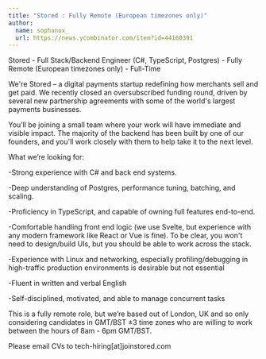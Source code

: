 ```yaml
---
title: "Stored : Fully Remote (European timezones only)"
author:
  name: sophanox_
  url: https://news.ycombinator.com/item?id=44160391
---
```


<JobNavigation />

Stored - Full Stack&#x2F;Backend Engineer (C#, TypeScript, Postgres) - Fully Remote (European timezones only) - Full-Time

We&#x27;re Stored – a digital payments startup redefining how merchants sell and get paid. We recently closed an oversubscribed funding round, driven by several new partnership agreements with some of the world&#x27;s largest payments businesses.

You’ll be joining a small team where your work will have immediate and visible impact. The majority of the backend has been built by one of our founders, and you&#x27;ll work closely with them to help take it to the next level.

What we’re looking for:

-Strong experience with C# and back end systems.

-Deep understanding of Postgres, performance tuning, batching, and scaling.

-Proficiency in TypeScript, and capable of owning full features end-to-end.

-Comfortable handling front end logic (we use Svelte, but experience with any modern framework like React or Vue is fine). To be clear, you won&#x27;t need to design&#x2F;build UIs, but you should be able to work across the stack.

-Experience with Linux and networking, especially profiling&#x2F;debugging in high-traffic production environments is desirable but not essential

-Fluent in written and verbal English

-Self-disciplined, motivated, and able to manage concurrent tasks

This is a fully remote role, but we’re based out of London, UK and so only considering candidates in GMT&#x2F;BST ±3 time zones who are willing to work between the hours of 8am - 6pm GMT&#x2F;BST.

Please email CVs to tech-hiring[at]joinstored.com
<JobApplication />
